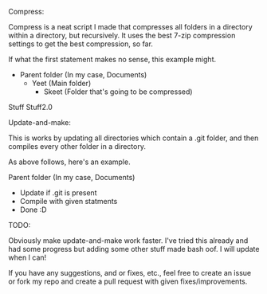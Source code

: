 
Compress:

Compress is a neat script I made that compresses all folders in a directory within a directory, but recursively. It uses the best 7-zip compression settings to get the best compression, so far.

If what the first statement makes no sense, this example might.

- Parent folder (In my case, Documents)
	- Yeet (Main folder)
		- Skeet (Folder that's going to be compressed)

Stuff
Stuff2.0


Update-and-make:

This is works by updating all directories which contain a .git folder, and then compiles every other folder in a directory.

As above follows, here's an example.

Parent folder (In my case, Documents)

 - Update if .git is present
 - Compile with given statments
 - Done :D

TODO:

Obviously make update-and-make work faster. I've tried this already and had some progress but adding some other stuff made bash oof. I will update when I can!

If you have any suggestions, and or fixes, etc., feel free to create an issue or fork my repo and create a pull request with given fixes/improvements.